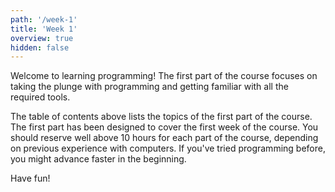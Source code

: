 ```yaml
---
path: '/week-1'
title: 'Week 1'
overview: true
hidden: false
---
```


Welcome to learning programming! The first part of the course focuses on taking the plunge with programming and getting familiar with all the required tools.

<please-login></please-login>

<pages-in-this-section></pages-in-this-section>

The table of contents above lists the topics of the first part of the course. The first part has been designed to cover the first week of the course. You should reserve well above 10 hours for each part of the course, depending on previous experience with computers. If you've tried programming before, you might advance faster in the beginning.

Have fun!

<exercises-in-this-section></exercises-in-this-section>
